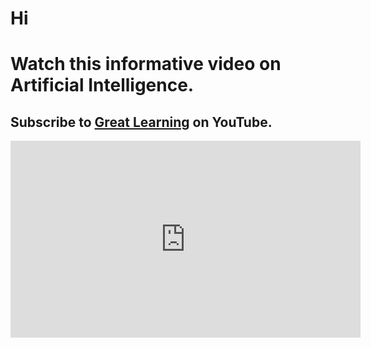 # Hi
# Watch this informative video on Artificial Intelligence.
## Subscribe to [Great Learning](https://www.youtube.com/channel/UCObs0kLIrDjX2LLSybqNaEA) on YouTube.

<iframe width="560" height="315" src="https://www.youtube.com/embed/uR2z_6fltW4" frameborder="0" allow="accelerometer; autoplay; encrypted-media; gyroscope; picture-in-picture" allowfullscreen></iframe>
